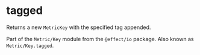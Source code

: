 # tagged

Returns a new `MetricKey` with the specified tag appended.

Part of the `Metric/Key` module from the `@effect/io` package. Also known as `Metric/Key.tagged`.
